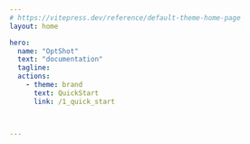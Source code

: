 ```yaml
---
# https://vitepress.dev/reference/default-theme-home-page
layout: home

hero:
  name: "OptShot"
  text: "documentation"
  tagline: 
  actions:
    - theme: brand
      text: QuickStart
      link: /1_quick_start



---
```


